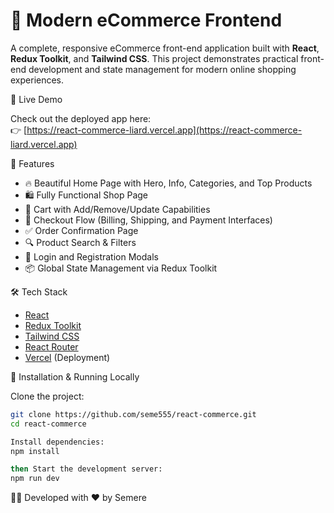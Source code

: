 # 🛒 Modern eCommerce Frontend

A complete, responsive eCommerce front-end application built with **React**, **Redux Toolkit**, and **Tailwind CSS**. 
This project demonstrates practical front-end development and state management for modern online shopping experiences.

 🚀 Live Demo

Check out the deployed app here:  
👉 [https://react-commerce-liard.vercel.app](https://react-commerce-liard.vercel.app)

 📸 Features

- 🔥 Beautiful Home Page with Hero, Info, Categories, and Top Products
- 🛍️ Fully Functional Shop Page
- 🧾 Cart with Add/Remove/Update Capabilities
- 🧭 Checkout Flow (Billing, Shipping, and Payment Interfaces)
- ✅ Order Confirmation Page
- 🔍 Product Search & Filters
- 🔐 Login and Registration Modals
- 📦 Global State Management via Redux Toolkit

 🛠️ Tech Stack

- [React](https://reactjs.org/)
- [Redux Toolkit](https://redux-toolkit.js.org/)
- [Tailwind CSS](https://tailwindcss.com/)
- [React Router](https://reactrouter.com/)
- [Vercel](https://vercel.com/) (Deployment)

 📂 Installation & Running Locally

Clone the project:

```bash
git clone https://github.com/seme555/react-commerce.git
cd react-commerce

Install dependencies:
npm install

then Start the development server:
npm run dev

```

👨‍💻 Developed with ❤️ by Semere
